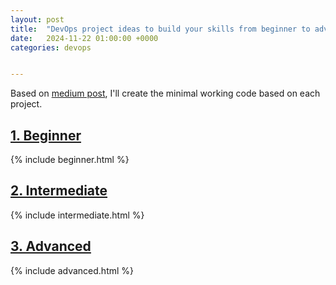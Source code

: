 ```yaml
---
layout: post
title:  "DevOps project ideas to build your skills from beginner to advanced"
date:   2024-11-22 01:00:00 +0000
categories: devops


---
```


Based on [medium post][medium-post], I'll create the minimal working code based on each project.


<h2><a href="https://github.com/shuffleSoftware/shufflesoftware.github.io/tree/main/examples/1.beginner" target="_blank">1. Beginner</a></h2>
{% include beginner.html %}
<br>
<h2><a href="https://github.com/shuffleSoftware/shufflesoftware.github.io/tree/main/examples/2.intermediate" target="_blank">2. Intermediate</a></h2>
{% include intermediate.html %}
<br>
<h2><a href="https://github.com/shuffleSoftware/shufflesoftware.github.io/tree/main/examples/3.advanced" target="_blank">3. Advanced</a></h2>
{% include advanced.html %}
<br>

[medium-post]: https://dev.to/prodevopsguytech/50-devops-project-ideas-to-build-your-skills-from-beginner-to-advanced-3e07
